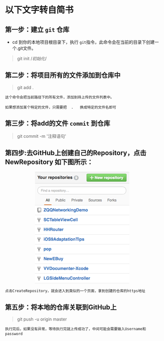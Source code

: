  # 以下文字转自简书

第一步：建立 `git` 仓库
----

* cd 到你的本地项目根目录下，执行 ` git `指令，此命令会在当前的目录下创建一个.git文件。

> git init /*初始化*/

第二步：将项目所有的文件添加到仓库中
----

> git add .

	这个命令会把当前路径下的所有文件，添加到待上传的文件列表中。

	如果想添加某个特定的文件，只需要把  .   换成特定的文件名即可

第三步：将add的文件 ` commit ` 到仓库
----

> git commit -m '注释语句'

第四步:去GitHub上创建自己的Repository，点击NewRepository 如下图所示：
----

<img style="display:block;margin:0 auto;" src='./image.png'>

	点击CreateRepository，就会进入到类似的一个页面，拿到创建的仓库的https地址

第五步：将本地的仓库关联到GitHub上
----

> git push -u origin master

	执行完后，如果没有异常，等待执行完就上传成功了，中间可能会需要输入Username和password


